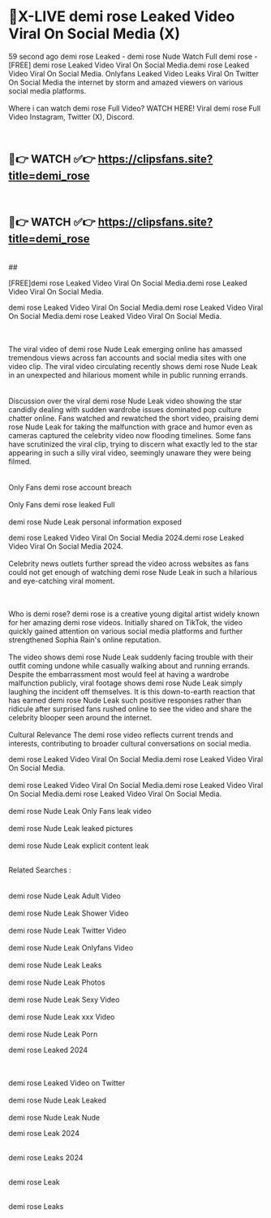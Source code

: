 # 🔴X-LIVE demi rose Leaked Video Viral On Social Media (X)<br>


59 second ago demi rose Leaked  - demi rose Nude  Watch Full demi rose - [FREE] demi rose Leaked Video Viral On Social Media.demi rose Leaked Video Viral On Social Media.   Onlyfans Leaked Video Leaks Viral On Twitter On Social Media the internet by storm and amazed viewers on various social media platforms. <br><br>
Where i can watch demi rose Full Video? WATCH HERE! Viral demi rose Full Video Instagram, Twitter (X), Discord. <br>


 <br>

##  🔴👉 WATCH ✅👉  <a href="https://clipsfans.site?title=demi_rose&ref=git">https://clipsfans.site?title=demi_rose</a> <br>
  <br>

##  🔴👉 WATCH ✅👉  <a href="https://clipsfans.site?title=demi_rose&ref=git">https://clipsfans.site?title=demi_rose</a> <br>
  <br>
  ##



[FREE]demi rose Leaked Video Viral On Social Media.demi rose Leaked Video Viral On Social Media. <br>

demi rose Leaked Video Viral On Social Media.demi rose Leaked Video Viral On Social Media.demi rose Leaked Video Viral On Social Media. <br>


  <br>

  <br>
The viral video of demi rose Nude Leak emerging online has amassed tremendous views across fan accounts and social media sites with one video clip. The viral video circulating recently shows demi rose Nude Leak in an unexpected and hilarious moment while in public running errands.<br>
<br>


<br>
Discussion over the viral demi rose Nude Leak video showing the star candidly dealing with sudden wardrobe issues dominated pop culture chatter online. Fans watched and rewatched the short video, praising demi rose Nude Leak for taking the malfunction with grace and humor even as cameras captured the celebrity video now flooding timelines. Some fans have scrutinized the viral clip, trying to discern what exactly led to the star appearing in such a silly viral video, seemingly unaware they were being filmed.<br>
<br>
<br> 
Only Fans demi rose account breach<br>
<br>
Only Fans demi rose leaked Full <br>
<br>
demi rose Nude Leak personal information exposed<br>

demi rose Leaked Video Viral On Social Media 2024.demi rose Leaked Video Viral On Social Media 2024. <br>
<br>
Celebrity news outlets further spread the video across websites as fans could not get enough of watching demi rose Nude Leak in such a hilarious and eye-catching viral moment.<br>
<br>

<br>
Who is demi rose? demi rose is a creative young digital artist widely known for her amazing demi rose videos. Initially shared on TikTok, the video quickly gained attention on various social media platforms and further strengthened Sophia Rain's online reputation.<br>
<br>
The video shows demi rose Nude Leak suddenly facing trouble with their outfit coming undone while casually walking about and running errands. Despite the embarrassment most would feel at having a wardrobe malfunction publicly, viral footage shows demi rose Nude Leak simply laughing the incident off themselves. It is this down-to-earth reaction that has earned demi rose Nude Leak such positive responses rather than ridicule after surprised fans rushed online to see the video and share the celebrity blooper seen around the internet.<br>
<br>
Cultural Relevance The demi rose video reflects current trends and interests, contributing to broader cultural conversations on social media.<br>

demi rose Leaked Video Viral On Social Media.demi rose Leaked Video Viral On Social Media.<br>
<br>
demi rose Leaked Video Viral On Social Media.demi rose Leaked Video Viral On Social Media.demi rose Leaked Video Viral On Social Media.<br>
<br>
demi rose Nude Leak Only Fans leak video<br>
<br>
demi rose Nude Leak leaked pictures<br>
<br>
demi rose Nude Leak explicit content leak<br>


<br>
Related Searches :<br>
<br>

<br>
demi rose Nude Leak Adult Video<br>
<br>
demi rose Nude Leak Shower Video<br>
<br>
demi rose Nude Leak Twitter Video<br>
<br>
demi rose Nude Leak Onlyfans Video<br>
<br>
demi rose Nude Leak Leaks<br>
<br>
demi rose Nude Leak Photos<br>

<br>
demi rose Nude Leak Sexy Video<br>
<br>
demi rose Nude Leak xxx Video<br>
<br>
demi rose Nude Leak Porn<br>

demi rose  Leaked 2024 <br> <br>
<br>

demi rose Leaked Video on Twitter <br>
<br>
demi rose Nude Leak Leaked<br>
<br>
demi rose Nude Leak Nude<br>


demi rose  Leak 2024 <br> <br>



demi rose  Leaks 2024 <br> <br>



 
demi rose  Leak<br> <br>



demi rose  Leaks<br> <br>





</p>




 



</p>










